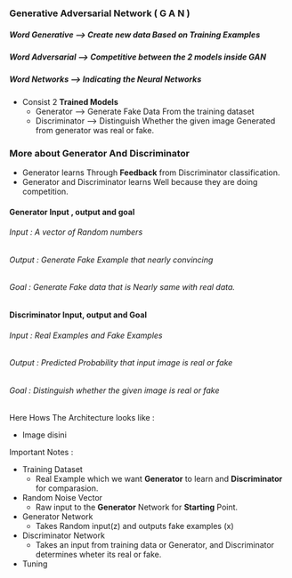 ### Generative Adversarial Network ( G A N )
##### Word Generative --> Create new data Based on *Training* Examples
##### Word Adversarial --> Competitive between the 2 models inside GAN
##### Word Networks --> Indicating the Neural Networks
- Consist 2 **Trained Models** 
	- Generator --> Generate Fake Data From the training dataset <Capture Characteristic>
	- Discriminator  --> Distinguish Whether the given image Generated from generator was real or fake.

### More about Generator And Discriminator
- Generator learns Through **Feedback** from Discriminator classification.
- Generator and Discriminator learns Well because they are doing competition.

#### Generator Input , output and goal
###### Input : A vector of Random numbers
###### Output : Generate Fake Example that nearly convincing 
###### Goal : Generate Fake data that is Nearly same with real data.
#### Discriminator Input, output and Goal
###### Input : Real Examples and Fake Examples
###### Output : Predicted Probability that input image is real or fake
###### Goal : Distinguish whether the given image is real or fake

Here Hows The Architecture looks like : 
- Image disini

Important Notes : 
- Training Dataset 
	- Real Example which we want **Generator** to learn and  **Discriminator** for comparasion.
- Random Noise Vector 
	- Raw input to the **Generator** Network for **Starting** Point.
- Generator Network
	- Takes Random input(z) and outputs fake examples (x)
- Discriminator Network
	- Takes an input from training data or Generator, and Discriminator determines wheter its real or fake.
- Tuning



 